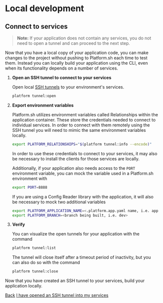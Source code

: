 # Local development

## Connect to services

> **Note:** If your application does not contain any services, you do not need to open a tunnel and can proceed to the next step.

Now that you have a local copy of your application code, you can make changes to the project without pushing to Platform.sh each time to test them. Instead you can locally build your application using the CLI, even when its functionality depends on a number of services.

<asciinema-player src="/videos/asciinema/tunnel-open.cast" preload=1></asciinema-player>

1. **Open an SSH tunnel to connect to your services**

    Open local [SSH tunnels](/development/local/tethered.md#ssh-tunneling) to your environment's services.

    ```bash
    platform tunnel:open
    ```

2. **Export environment variables**

    Platform.sh utilizes environment variables called Relationships within the application container. These store the credentials needed to connect to individual services. In order to connect with them remotely using the SSH tunnel you will need to mimic the same environment variables locally.

    ```bash
    export PLATFORM_RELATIONSHIPS="$(platform tunnel:info --encode)"
    ```
    In order to use these credentials to connect to your services, it may also be necessary to install the clients for those services are locally.

    Additionally, if your application also needs access to the `PORT` environment variable, you can mock the variable used in a Platform.sh environment with

    ```bash
    export PORT=8888
    ```

    If you are using a Config Reader library with the application, it will also be necessary to mock two additional variables

    ```bash
    export PLATFORM_APPLICATION_NAME=<.platform.app.yaml name, i.e. app>
    export PLATFORM_BRANCH=<branch being built, i.e. dev>
    ```

3. **Verify**

    You can visualize the open tunnels for your application with the command

    ```bash
    platform tunnel:list
    ```

    The tunnel will close itself after a timeout period of inactivity, but you can also do so with the command

    ```bash
    platform tunnel:close
    ```

Now that you have created an SSH tunnel to your services, build your application locally.

<div class="buttons">
  <a href="#" class="button-link prev">Back</a>
  <a href="#" class="button-link next">I have opened an SSH tunnel into my services</a>
</div>
